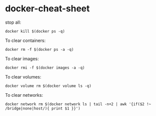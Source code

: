 # docker-cheat-sheet

stop all: 

`docker kill $(docker ps -q)`

To clear containers:

`docker rm -f $(docker ps -a -q)`

To clear images:

`docker rmi -f $(docker images -a -q)`

To clear volumes:

`docker volume rm $(docker volume ls -q)`

To clear networks:

`docker network rm $(docker network ls | tail -n+2 | awk '{if($2 !~ /bridge|none|host/){ print $1 }}')`
